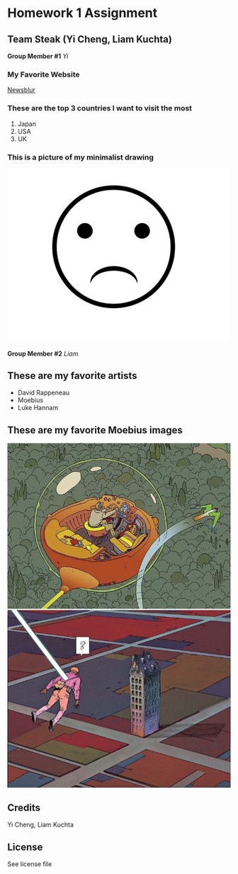 # Homework 1 Assignment
## Team Steak (Yi Cheng, Liam Kuchta)

**Group Member #1**
*Yi*

### My Favorite Website
[Newsblur](https://www.newsblur.com)

### These are the top 3 countries I want to visit the most
1. Japan
2. USA
3. UK

### This is a picture of my minimalist drawing
![An unhappy face](images/unhappy_face.svg)

**Group Member #2**
*Liam*

## These are my favorite artists
- David Rappeneau
- Moebius
- Luke Hannam

## These are my favorite Moebius images

![moebius art](images/moe.jpg)
![moebius art](images/moebius.jpg)

## Credits

Yi Cheng, Liam Kuchta

## License

See license file